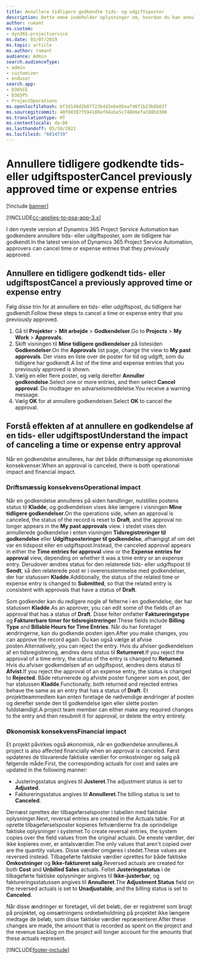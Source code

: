 ```yaml
---
title: Annullere tidligere godkendte tids- og udgiftsposter
description: Dette emne indeholder oplysninger om, hvordan du kan annullere en godkendt projekttids- og udgiftstransaktion.
author: rumant
ms.custom:
- dyn365-projectservice
ms.date: 03/07/2019
ms.topic: article
ms.author: rumant
audience: Admin
search.audienceType:
- admin
- customizer
- enduser
search.app:
- D365CE
- D365PS
- ProjectOperations
ms.openlocfilehash: bf3d146d2b07723b4d2e6e85eafd6f1b23b8b83f
ms.sourcegitcommit: 40f68387f594180af64a5e5c748b6efa188bd300
ms.translationtype: HT
ms.contentlocale: da-DK
ms.lasthandoff: 05/10/2021
ms.locfileid: "6014739"
---
```

# <a name="cancel-previously-approved-time-or-expense-entries"></a><span data-ttu-id="f3643-103">Annullere tidligere godkendte tids- eller udgiftsposter</span><span class="sxs-lookup"><span data-stu-id="f3643-103">Cancel previously approved time or expense entries</span></span>

[!include [banner](../includes/psa-now-project-operations.md)]

[!INCLUDE[cc-applies-to-psa-app-3.x](../includes/cc-applies-to-psa-app-3x.md)]

<span data-ttu-id="f3643-104">I den nyeste version af Dynamics 365 Project Service Automation kan godkendere annullere tids- eller udgiftsposter, som de tidligere har godkendt.</span><span class="sxs-lookup"><span data-stu-id="f3643-104">In the latest version of Dynamics 365 Project Service Automation, approvers can cancel time or expense entries that they previously approved.</span></span>

## <a name="cancel-a-previously-approved-time-or-expense-entry"></a><span data-ttu-id="f3643-105">Annullere en tidligere godkendt tids- eller udgiftspost</span><span class="sxs-lookup"><span data-stu-id="f3643-105">Cancel a previously approved time or expense entry</span></span>

<span data-ttu-id="f3643-106">Følg disse trin for at annullere en tids- eller udgiftspost, du tidligere har godkendt.</span><span class="sxs-lookup"><span data-stu-id="f3643-106">Follow these steps to cancel a time or expense entry that you previously approved.</span></span>

1. <span data-ttu-id="f3643-107">Gå til **Projekter** \> **Mit arbejde** \> **Godkendelser**.</span><span class="sxs-lookup"><span data-stu-id="f3643-107">Go to **Projects** \> **My Work** \> **Approvals**.</span></span>
2. <span data-ttu-id="f3643-108">Skift visningen til **Mine tidligere godkendelser** på listesiden **Godkendelser**.</span><span class="sxs-lookup"><span data-stu-id="f3643-108">On the **Approvals** list page, change the view to **My past approvals**.</span></span> <span data-ttu-id="f3643-109">Der vises en liste over de poster for tid og udgift, som du tidligere har godkendt.</span><span class="sxs-lookup"><span data-stu-id="f3643-109">A list of the time and expense entries that you previously approved is shown.</span></span>
3. <span data-ttu-id="f3643-110">Vælg en eller flere poster, og vælg derefter **Annuller godkendelse**.</span><span class="sxs-lookup"><span data-stu-id="f3643-110">Select one or more entries, and then select **Cancel approval**.</span></span> <span data-ttu-id="f3643-111">Du modtager en advarselsmeddelelse.</span><span class="sxs-lookup"><span data-stu-id="f3643-111">You receive a warning message.</span></span>
4. <span data-ttu-id="f3643-112">Vælg **OK** for at annullere godkendelsen.</span><span class="sxs-lookup"><span data-stu-id="f3643-112">Select **OK** to cancel the approval.</span></span>

## <a name="understand-the-impact-of-canceling-a-time-or-expense-entry-approval"></a><span data-ttu-id="f3643-113">Forstå effekten af at annullere en godkendelse af en tids- eller udgiftspost</span><span class="sxs-lookup"><span data-stu-id="f3643-113">Understand the impact of canceling a time or expense entry approval</span></span>

<span data-ttu-id="f3643-114">Når en godkendelse annulleres, har det både driftsmæssige og økonomiske konsekvenser.</span><span class="sxs-lookup"><span data-stu-id="f3643-114">When an approval is canceled, there is both operational impact and financial impact.</span></span>

### <a name="operational-impact"></a><span data-ttu-id="f3643-115">Driftsmæssig konsekvens</span><span class="sxs-lookup"><span data-stu-id="f3643-115">Operational impact</span></span>

<span data-ttu-id="f3643-116">Når en godkendelse annulleres på siden handlinger, nulstilles postens status til **Kladde**, og godkendelsen vises ikke længere i visningen **Mine tidligere godkendelser**.</span><span class="sxs-lookup"><span data-stu-id="f3643-116">On the operations side, when an approval is canceled, the status of the record is reset to **Draft**, and the approval no longer appears in the **My past approvals** view.</span></span> <span data-ttu-id="f3643-117">I stedet vises den annullerede godkendelse i enten visningen **Tidsregistreringer til godkendelse** eller **Udgiftsposteringer til godkendelse**, afhængigt af om det var en tidspost eller en udgiftspost.</span><span class="sxs-lookup"><span data-stu-id="f3643-117">Instead, the canceled approval appears in either the **Time entries for approval** view or the **Expense entries for approval** view, depending on whether it was a time entry or an expense entry.</span></span> <span data-ttu-id="f3643-118">Derudover ændres status for den relaterede tids- eller udgiftspost til **Sendt**, så den relaterede post er i overensstemmelse med godkendelser, der har statussen **Kladde**.</span><span class="sxs-lookup"><span data-stu-id="f3643-118">Additionally, the status of the related time or expense entry is changed to **Submitted**, so that the related entry is consistent with approvals that have a status of **Draft**.</span></span>

<span data-ttu-id="f3643-119">Som godkender kan du redigere nogle af felterne i en godkendelse, der har statussen **Kladde**.</span><span class="sxs-lookup"><span data-stu-id="f3643-119">As an approver, you can edit some of the fields of an approval that has a status of **Draft**.</span></span> <span data-ttu-id="f3643-120">Disse felter omfatter **Faktureringstype** og **Fakturerbare timer for tidsregistreringer**.</span><span class="sxs-lookup"><span data-stu-id="f3643-120">These fields include **Billing Type** and **Billable Hours for Time Entries**.</span></span> <span data-ttu-id="f3643-121">Når du har foretaget ændringerne, kan du godkende posten igen.</span><span class="sxs-lookup"><span data-stu-id="f3643-121">After you make changes, you can approve the record again.</span></span> <span data-ttu-id="f3643-122">Du kan også vælge at afvise posten.</span><span class="sxs-lookup"><span data-stu-id="f3643-122">Alternatively, you can reject the entry.</span></span> <span data-ttu-id="f3643-123">Hvis du afviser godkendelsen af en tidsregistrering, ændres dens status til **Returneret**.</span><span class="sxs-lookup"><span data-stu-id="f3643-123">If you reject the approval of a time entry, the status of the entry is changed to **Returned**.</span></span> <span data-ttu-id="f3643-124">Hvis du afviser godkendelsen af en udgiftspost, ændres dens status til **Afvist**.</span><span class="sxs-lookup"><span data-stu-id="f3643-124">If you reject the approval of an expense entry, the status is changed to **Rejected**.</span></span> <span data-ttu-id="f3643-125">Både returnerede og afviste poster fungerer som en post, der har statussen **Kladde**.</span><span class="sxs-lookup"><span data-stu-id="f3643-125">Functionally, both returned and rejected entries behave the same as an entry that has a status of **Draft**.</span></span> <span data-ttu-id="f3643-126">Et projektteammedlem kan enten foretage de nødvendige ændringer af posten og derefter sende den til godkendelse igen eller slette posten fuldstændigt.</span><span class="sxs-lookup"><span data-stu-id="f3643-126">A project team member can either make any required changes to the entry and then resubmit it for approval, or delete the entry entirely.</span></span>

### <a name="financial-impact"></a><span data-ttu-id="f3643-127">Økonomisk konsekvens</span><span class="sxs-lookup"><span data-stu-id="f3643-127">Financial impact</span></span>

<span data-ttu-id="f3643-128">Et projekt påvirkes også økonomisk, når en godkendelse annulleres.</span><span class="sxs-lookup"><span data-stu-id="f3643-128">A project is also affected financially when an approval is canceled.</span></span> <span data-ttu-id="f3643-129">Først opdateres de tilsvarende faktiske værdier for omkostninger og salg på følgende måde:</span><span class="sxs-lookup"><span data-stu-id="f3643-129">First, the corresponding actuals for cost and sales are updated in the following manner:</span></span>

- <span data-ttu-id="f3643-130">Justeringsstatus angives til **Justeret**.</span><span class="sxs-lookup"><span data-stu-id="f3643-130">The adjustment status is set to **Adjusted**.</span></span>
- <span data-ttu-id="f3643-131">Faktureringsstatus angives til **Annulleret**.</span><span class="sxs-lookup"><span data-stu-id="f3643-131">The billing status is set to **Canceled**.</span></span>

<span data-ttu-id="f3643-132">Dernæst oprettes der tilbageførselsposter i tabellen med faktiske oplysninger.</span><span class="sxs-lookup"><span data-stu-id="f3643-132">Next, reversal entries are created in the Actuals table.</span></span> <span data-ttu-id="f3643-133">For at oprette tilbageførselsposter kopieres feltværdierne fra de oprindelige faktiske oplysninger i systemet.</span><span class="sxs-lookup"><span data-stu-id="f3643-133">To create reversal entries, the system copies over the field values from the original actuals.</span></span> <span data-ttu-id="f3643-134">De eneste værdier, der ikke kopieres over, er antalsværdier.</span><span class="sxs-lookup"><span data-stu-id="f3643-134">The only values that aren't copied over are the quantity values.</span></span> <span data-ttu-id="f3643-135">Disse værdier omgøres i stedet.</span><span class="sxs-lookup"><span data-stu-id="f3643-135">These values are reversed instead.</span></span> <span data-ttu-id="f3643-136">Tilbageførte faktiske værdier oprettes for både faktiske **Omkostninger** og **Ikke-faktureret salg**.</span><span class="sxs-lookup"><span data-stu-id="f3643-136">Reversed actuals are created for both **Cost** and **Unbilled Sales** actuals.</span></span> <span data-ttu-id="f3643-137">Feltet **Justeringsstatus** i de tilbageførte faktiske oplysninger angives til **Ikke-justerbar**, og faktureringsstatussen angives til **Annulleret**.</span><span class="sxs-lookup"><span data-stu-id="f3643-137">The **Adjustment Status** field on the reversed actuals is set to **Unadjustable**, and the billing status is set to **Canceled**.</span></span>

<span data-ttu-id="f3643-138">Når disse ændringer er foretaget, vil det beløb, der er registreret som brugt på projektet, og omsætningens ordrebeholdning på projektet ikke længere medtage de beløb, som disse faktiske værdier repræsenterer.</span><span class="sxs-lookup"><span data-stu-id="f3643-138">After these changes are made, the amount that is recorded as spent on the project and the revenue backlog on the project will longer account for the amounts that these actuals represent.</span></span>


[!INCLUDE[footer-include](../includes/footer-banner.md)]